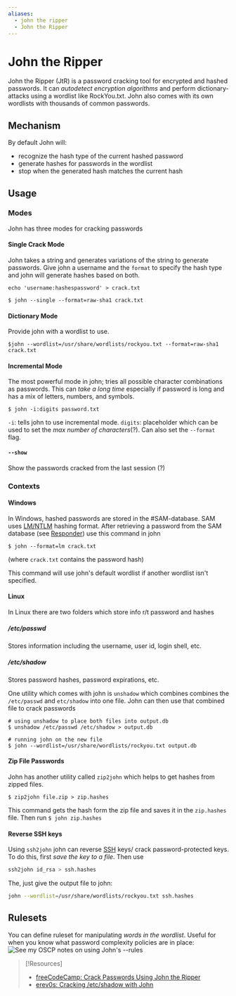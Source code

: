 ```yaml
---
aliases:
  - john the ripper
  - John the Ripper
---
```


# John the Ripper
John the Ripper (JtR) is a password cracking tool for encrypted and hashed passwords. It can *autodetect encryption algorithms* and perform dictionary-attacks using a wordlist like RockYou.txt. John also comes with  its own wordlists with thousands of common passwords.
## Mechanism
By default John will:
- recognize the hash type of the current hashed password
- generate hashes for passwords in the wordlist
- stop when the generated hash matches the current hash
## Usage
### Modes
John has three modes for cracking passwords
#### Single Crack Mode
John takes a string and generates variations of the string to generate passwords. Give john a username and the `format` to specify the hash type and john will generate hashes based on both.
```shell
echo 'username:hashespassword' > crack.txt

$ john --single --format=raw-sha1 crack.txt

```
#### Dictionary Mode
Provide john with a wordlist to use.
```shell
$john --wordlist=/usr/share/wordlists/rockyou.txt --format=raw-sha1 crack.txt
```
#### Incremental Mode
The most powerful mode in john; tries all possible character combinations as passwords. This can *take a long time* especially if password is long and has a mix of letters, numbers, and symbols.
```shell
$ john -i:digits password.txt
```
`-i`: tells john to use incremental mode. 
`digits`: placeholder which can be used to set the *max number of characters*(?). Can also set the `--format` flag.
#### `--show`
Show the passwords cracked from the last session (?)
### Contexts
#### Windows
In Windows, hashed passwords are stored in the #SAM-database. SAM uses [LM/NTLM](/networking/protocols/NTLM.md) hashing format. After retrieving a password from the SAM database (see [Responder](../../exploitation/tools/responder.md)) use this command in john
```shell
$ john --format=lm crack.txt
```
(where `crack.txt` contains the password hash)

This command will use john's default wordlist if another wordlist isn't specified.
#### Linux
In Linux there are two folders which store info r/t password and hashes
##### /etc/passwd
Stores information including the username, user id, login shell, etc.
##### /etc/shadow
Stores password hashes, password expirations, etc.

One utility which comes with john is `unshadow` which combines combines the `/etc/passwd` and `etc/shadow` into one file. John can then use that combined file to crack passwords
```shell
# using unshadow to place both files into output.db
$ unshadow /etc/passwd /etc/shadow > output.db

# running john on the new file
$ john --wordlist=/usr/share/wordlists/rockyou.txt output.db
```
#### Zip File Passwords
John has another utility called `zip2john` which helps to get hashes from zipped files.
```shell
$ zip2john file.zip > zip.hashes
```
This command gets the hash form the zip file and saves it in the `zip.hashes` file. Then run `$ john zip.hashes`
#### Reverse SSH keys
Using `ssh2john` john can reverse [SSH](networking/protocols/SSH.md) keys/ crack password-protected keys. To do this, first *save the key to a file*. Then use
```bash
ssh2john id_rsa > ssh.hashes
```
The, just give the output file to john:
```bash
john --wordlist=/usr/share/wordlists/rockyou.txt ssh.hashes
```
## Rulesets
You can define ruleset for manipulating *words in the wordlist*. Useful for when you know what password complexity policies are in place:
![See my OSCP notes on using John's `--rules`](../../../../OSCP/password-attacks/cracking-SSH.md#Using%20John's%20`--rules`)

> [!Resources]
> - [freeCodeCamp: Crack Passwords Using John the Ripper](https://www.freecodecamp.org/news/crack-passwords-using-john-the-ripper-pentesting-tutorial/)
> - [erev0s: Cracking /etc/shadow with John](https://erev0s.com/blog/cracking-etcshadow-john/)


